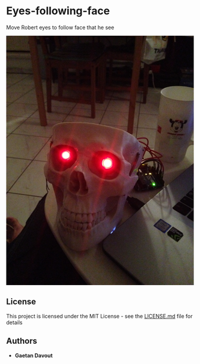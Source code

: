 # Eyes-following-face
Move Robert eyes to follow face that he see

![](Robert/RobertFace.JPG)

## License

This project is licensed under the MIT License - see the [LICENSE.md](LICENSE.md) file for details

## Authors

* **Gaetan Davout**
